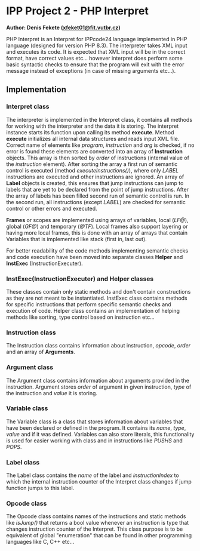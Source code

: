 # IPP Project 2 - PHP Interpret
**Author: Denis Fekete (xfeket01@fit.vutbr.cz)**

PHP Interpret is an Interpret for IPPcode24 language implemented in PHP language (designed for version PHP 8.3). The interpreter takes XML input and executes its code. It is expected that XML input will be in the correct format, have correct values etc... however interpret does perform some basic syntactic checks to ensure that the program will exit with the error message instead of exceptions (in case of missing arguments etc...). 

## Implementation

### Interpret class
The interpreter is implemented in the Interpret class, it contains all methods for working with the interpreter and the data it is storing. The interpret instance starts its function upon calling its method **execute**. Method **execute** initializes all internal data structures and reads input XML file. Correct name of elements like *program*, *instruction* and *arg* is checked, if no error is found these elements are converted into an array of **Instruction** objects. This array is then sorted by *order* of instructions (internal value of the *instruction* element). After sorting the array a first run of semantic control is executed (method *executeInstructions()*), where only *LABEL* instructions are executed and other instructions are ignored. An array of **Label** objects is created, this ensures that jump instructions can jump to labels that are yet to be declared from the point of jump instructions. After the array of labels has been filled second run of semantic control is run. In the second run, all instructions (except *LABEL*) are checked for semantic control or other errors and executed.

**Frames** or scopes are implemented using arrays of variables, local (*LF@*), global (*GF@*) and temporary (*@TF*). Local frames also support layering or having more local frames, this is done with an array of arrays that contain Variables that is implemented like stack (first in, last out).

For better readability of the code methods implementing semantic checks and code execution have been moved into separate classes **Helper** and **InstExec** (InstructionExecuter).

### InstExec(InstructionExecuter) and Helper classes
These classes contain only static methods and don't contain constructions as they are not meant to be instantiated. InstExec class contains methods for specific instructions that perform specific semantic checks and execution of code. Helper class contains an implementation of helping methods like sorting, type control based on instruction etc...

### Instruction class
The Instruction class contains information about instruction, *opcode*, *order* and an array of **Arguments**.

### Argument class
The Argument class contains information about arguments provided in the instruction. Argument stores *order* of argument in given instruction, *type* of the instruction and *value* it is storing.

### Variable class
The Variable class is a class that stores information about variables that have been declared or defined in the program. It contains its *name*, *type*, *value* and if it was defined. Variables can also store literals, this functionality is used for easier working with class and in instructions like *PUSHS* and *POPS*.

### Label class
The Label class contains the *name* of the label and *instructionIndex* to which the internal instruction counter of the Interpret class changes if jump function jumps to this label.

### Opcode class
The Opcode class contains names of the instructions and static methods like *isJump()* that returns a bool value whenever an instruction is type that changes instruction counter of the Interpret. This class purpose is to be equivalent of global "enumeration" that can be found in other programming languages like C, C++ etc...  